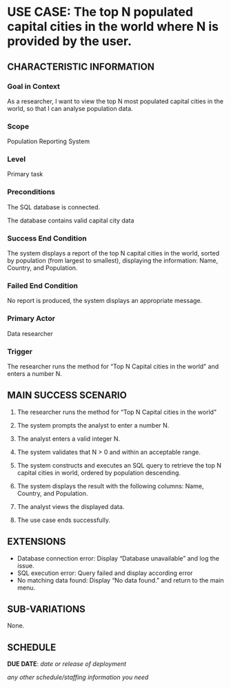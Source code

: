 # USE CASE: The top N populated capital cities in the world where N is provided by the user.

## CHARACTERISTIC INFORMATION

### Goal in Context


As a researcher, I want to view the top N most populated capital cities in the world, so that I can analyse population data.


### Scope

Population Reporting System

### Level

Primary task

### Preconditions

The SQL database is connected.

The database contains valid capital city data

### Success End Condition

The system displays a report of the top N capital cities in the world, sorted by population (from largest to smallest), displaying the information: Name, Country, and Population.

### Failed End Condition

No report is produced, the system displays an appropriate message.

### Primary Actor

Data researcher

### Trigger

The researcher runs the method for “Top N Capital cities in the world" and enters a number N.

## MAIN SUCCESS SCENARIO

1.	The researcher runs the method for “Top N Capital cities in the world"

2.	The system prompts the analyst to enter a number N.

3.	The analyst enters a valid integer N.

4.	The system validates that N > 0 and within an acceptable range.

5.	The system constructs and executes an SQL query to retrieve the top N capital cities in world, ordered by population descending.

6.	The system displays the result with the following columns: Name, Country, and Population.

7.	The analyst views the displayed data.

8.	The use case ends successfully.

## EXTENSIONS

- Database connection error: Display “Database unavailable” and log the issue.
- SQL execution error: Query failed and display according error
- No matching data found: Display “No data found.” and return to the main menu.

## SUB-VARIATIONS

None.

## SCHEDULE

**DUE DATE**: *date or release of deployment*

*any other schedule/staffing information you need*